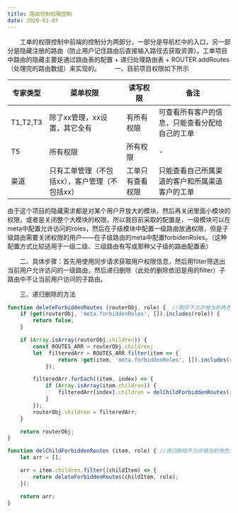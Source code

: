 ```yaml
---
title: 路由控制权限控制
date: 2020-01-07 
---
```


&emsp;&emsp;工单的权限控制中前端的控制分为两部分，一部分是导航栏中的入口，另一部分是隐藏注册的路由（防止用户记住路由后直接输入路径去获取资源）。工单项目中路由的隐藏主要是通过路由表的配置  + 递归处理路由表 + ROUTER.addRoutes（处理完的路由数组）来实现的。
&emsp;&emsp;一、目前项目权限如下所示

| 专家类型       | 菜单权限                                               | 读写权限             | 备注                 | 
| ------------ | ------------------------------------------------------- | ------------------- | ---------------------- | 
| T1,T2,T3     | 除了xx管理，xx设置，其它全有                           | 有所有权限           | 可查看所有客户的信息，只能查看分配给自己的工单 | 
| T5           | 所有权限                                                 | 所有权限             | -                                         |
| 渠道          | 只有工单管理（不包括xx），客户管理（不包括xx）       | 工单只有查看权限      | 只能查看自己所属渠道的客户和所属渠道客户的工单| 

由于这个项目的隐藏需求都是对某个用户开放大的模块，然后再关闭里面小模块的权限，或者是关闭整个大模块的权限，所以我目前采取的配置是，一级模块可以在meta中配置允许访问的roles，然后在子级模块中配置一级路由放通权限，但是子级路由需要关闭权限的用户——在子级路由的meta中配置forbidenRoles。（这种配置方式比较适用于一级二级、三级路由有写成那种父子级的路由配置表）

&emsp;&emsp;二、具体步骤：首先用使用同步请求获取用户权限信息，然后用filter筛选出当前用户允许访问的一级路由，然后递归删除（此处的删除依旧是用的filter）子路由中不让当前用户访问的子路由。

&emsp;&emsp;三、递归删除的方法

```javascript
function deleteForbiddenRoutes (routerObj, role) {  //删除不允许被当前角色访问的路由
    if (get(routerObj, 'meta.forbiddenRoles', []).includes(role)) {
        return false;
    }

    if (Array.isArray(routerObj.children)) {
        const ROUTES_ARR = routerObj.children;
        let  filteredArr = ROUTES_ARR.filter(item => {
                return !get(item, 'meta.forbiddenRoles', []).includes(role);
            });

        filteredArr.forEach((item, index) => {
            if (Array.isArray(item.children)) {
                filteredArr[index].children = delChildForbiddenRoutes(item, role);
            }
        });
        routerObj.children = filteredArr;
    }

    return routerObj;
}

function delChildForbiddenRoutes (item, role) { //递归删除不允许被当前角色访问的路由
    let arr = [];

    arr = item.children.filter((childItem) => {
        return deleteForbiddenRoutes(childItem, role);
    });

    return arr;
}

```